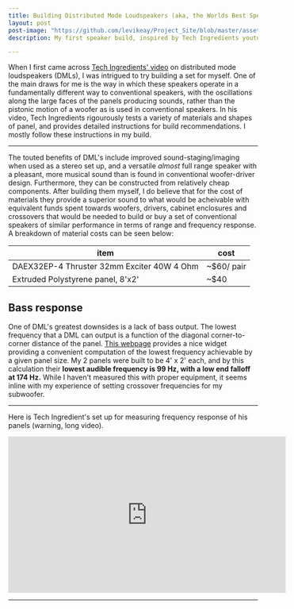 ```yaml
---
title: Building Distributed Mode Loudspeakers (aka, the Worlds Best Speakers)
layout: post
post-image: "https://github.com/levikeay/Project_Site/blob/master/assets/images/DML_build/wall_position.JPG?raw=true"
description: My first speaker build, inspired by Tech Ingredients youtube channel. They are an interesting different approach to speaker design from conventional woofer based designs, and I recommend this project as a cheap entrypoint to DIY audio.

---
```


When I first came across [Tech Ingredients' video](https://www.youtube.com/watch?v=CKIye4RZ-5k&ab_channel=TechIngredients) on distributed mode loudspeakers (DMLs), I was intrigued to try building a set for myself. One of the main draws for me is the way in which these speakers operate in a fundamentally different way to conventional speakers, with the oscillations along the large faces of the panels producing sounds, rather than the pistonic motion of a woofer as is used in conventional speakers. In his video, Tech Ingredients rigourously tests a variety of materials and shapes of panel, and provides detailed instructions for build recommendations. I mostly follow these instructions in my build. 

---
The touted benefits of DML's include improved sound-staging/imaging when used as a stereo set up, and a versatile _almost_ full range speaker with a pleasant, more musical sound than is found in conventional woofer-driver design. Furthermore, they can be constructed from relatively cheap components. After building them myself, I do believe that for the cost of materials they provide a superior sound to what would be acheivable with equivalent funds spent towards woofers, drivers, cabinet enclosures and crossovers that would be needed to build or buy a set of conventional speakers of similar performance in terms of range and frequency response. A breakdown of material costs can be seen below:

| item | cost |
|---|---|
|DAEX32EP-4 Thruster 32mm Exciter 40W 4 Ohm | ~$60/ pair |
|Extruded Polystyrene panel, 8'x2' | ~$40 |



## Bass response

One of DML's greatest downsides is a lack of bass output. The lowest frequency that a DML can output is a function of the diagonal corner-to-corner distance of the panel. [This webpage](https://dmlspeakers.com/articles/Does%20Size%20Really%20Matter) provides a nice widget providing a convenient computation of the lowest frequency achievable by a given panel size. My 2 panels were built to be 4' x  2' each, and by this calculation their **lowest audible frequency is 99 Hz, with a low end falloff at 174 Hz.** While I haven't measured this with proper equipment, it seems inline with my experience of setting crossover frequencies for my subwoofer.

---
Here is Tech Ingredient's set up for measuring frequency response of his panels (warning, long video).

<iframe width="560" height="315" src="https://www.youtube.com/embed/CKIye4RZ-5k?start=906" title="YouTube video player" frameborder="0" allow="accelerometer; autoplay; clipboard-write; encrypted-media; gyroscope; picture-in-picture" allowfullscreen></iframe>

---


